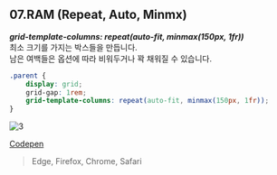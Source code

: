 
## 07.RAM (Repeat, Auto, Minmx)

***grid-template-columns: repeat(auto-fit, minmax(150px, 1fr))*** <br>
최소 크기를 가지는 박스들을 만듭니다. <br>
남은 여백들은 옵션에 따라 비워두거나 꽉 채워질 수 있습니다.

```css
.parent {
    display: grid;
	grid-gap: 1rem;
	grid-template-columns: repeat(auto-fit, minmax(150px, 1fr));
}
```


![3](https://user-images.githubusercontent.com/7742074/139587635-557d01dc-4a18-40eb-b80c-10c54c3b71fc.JPG)

[Codepen](https://codepen.io/yonghap/pen/JjyryjZ)

> Edge, Firefox, Chrome, Safari